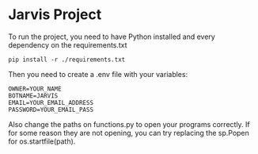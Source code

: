 # Jarvis Project

To run the project, you need to have Python installed and every dependency on the requirements.txt

`pip install -r ./requirements.txt`

Then you need to create a .env file with your variables:

```
OWNER=YOUR_NAME
BOTNAME=JARVIS
EMAIL=YOUR_EMAIL_ADDRESS
PASSWORD=YOUR_EMAIL_PASS
```

Also change the paths on functions.py to open your programs correctly. If for some reason they are not opening, you can try replacing the sp.Popen for os.startfile(path).
